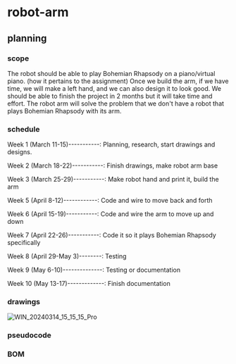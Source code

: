 # robot-arm
## planning
### scope
The robot should be able to play Bohemian Rhapsody on a piano/virtual piano. (how it pertains to the assignment) Once we build the arm, if we have time, we will make a left hand, and we can also design it to look good. We should be able to finish the project in 2 months but it will take time and effort. The robot arm will solve the problem that we don't have a robot that plays Bohemian Rhapsody with its arm.
### schedule
Week 1 (March 11-15)-----------: Planning, research, start drawings and designs.

Week 2 (March 18-22)-----------: Finish drawings, make robot arm base

Week 3 (March 25-29)-----------: Make robot hand and print it, build the arm

Week 5 (April 8-12)------------: Code and wire to move back and forth

Week 6 (April 15-19)-----------: Code and wire the arm to move up and down

Week 7 (April 22-26)-----------: Code it so it plays Bohemian Rhapsody specifically

Week 8 (April 29-May 3)--------: Testing

Week 9 (May 6-10)--------------: Testing or documentation

Week 10 (May 13-17)-------------: Finish documentation
### drawings
![WIN_20240314_15_15_15_Pro](https://github.com/leokrahn/robot-arm/assets/143544783/affcba4c-4c31-4067-b00e-c08e68cdc68c)

### pseudocode
### BOM

